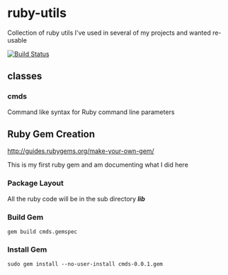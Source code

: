 # ruby-utils
Collection of ruby utils I've used in several of my projects and wanted re-usable

[![Build Status](https://travis-ci.org/phR0ze/cmds.svg)](https://travis-ci.org/phR0ze/cmds)

## classes

### cmds
Command like syntax for Ruby command line parameters

## Ruby Gem Creation
http://guides.rubygems.org/make-your-own-gem/

This is my first ruby gem and am documenting what I did here

### Package Layout
All the ruby code will be in the sub directory ***lib***

### Build Gem
```
gem build cmds.gemspec
```

### Install Gem
```
sudo gem install --no-user-install cmds-0.0.1.gem
```

